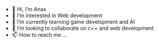 - 👋 Hi, I’m Anas
- 👀 I’m interested in Web development
- 🌱 I’m currently learning game development and AI
- 💞️ I’m looking to collaborate on c++ and web development
- 📫 How to reach me ...

<!---
al4nas/al4nas is a ✨ special ✨ repository because its `README.md` (this file) appears on your GitHub profile.
You can click the Preview link to take a look at your changes.
--->
